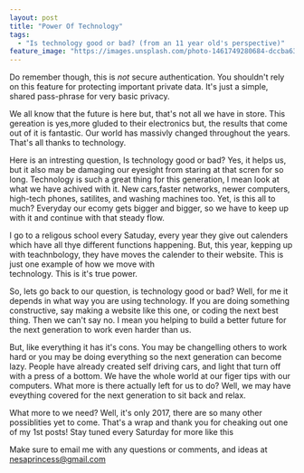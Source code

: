 ```yaml
---
layout: post
title: "Power Of Technology"
tags:
  - "Is technology good or bad? (from an 11 year old's perspective)"
feature_image: "https://images.unsplash.com/photo-1461749280684-dccba630e2f6?auto=format&fit=crop&w=1050&q=60&ixid=dW5zcGxhc2guY29tOzs7Ozs%3D"
---
```

Do remember though, this is *not* secure authentication. You shouldn't rely on this feature for protecting important private data. It's just a simple, shared pass-phrase for very basic privacy.

We all know that the future is here but, that's not all we have in store. This gereation is yes,more gluded to their electronics
but, the results that come out of it is fantastic. Our world has massivly changed throughout the years. 
That's all thanks to technology.

Here is an intresting question, Is technology good or bad? Yes, it helps us, but it also may be damaging our eyesight from
staring at that scren for so long. Technology is such a great thing for this generation, I mean look at what we have achived with it.
New cars,faster networks, newer computers, high-tech phones, satilites, and washing machines too. Yet, is this all to much? 
Everyday our ecomy gets bigger and bigger, so we have to keep up with it and continue with that steady flow. 

I go to a religous school every Satuday, every year they give out calenders which have all thye different functions happening. But, 
this year, kepping up with teachnbology, they have moves the calender to their website. This is just one example of how we move with \
technology. This is it's true power. 

So, lets go back to our question, is technology good or bad? Well, for me it depends in what way you are using technology. 
If you are doing something constructive, say making a website like this one, or coding the next best thing. Then we can't say no.
I mean you helping to build a better future for the next generation to work even harder than us. 

But, like everything it has it's cons. 
You may be changelling others to work hard or you may be doing everything so the next generation can become lazy. 
People have already created self driving cars, and light that turn off with a press of a bottom. We have the whole
world at our figer tips with our computers. What more is there actually left for us to do? Well, we may have eveything 
covered for the next generation to sit back and relax. 

What more to we need? Well, it's only 2017, there are so many other possiblities yet to come.
That's a wrap and thank you for cheaking out one of my 1st posts! Stay tuned every Saturday for more like this 

Make sure to email me with any questions or comments, and ideas  at nesaprincess@gmail.com
